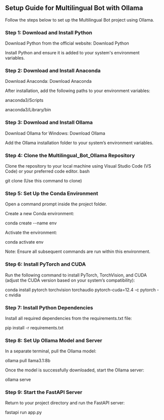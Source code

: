 ## Setup Guide for Multilingual Bot with Ollama

Follow the steps below to set up the Multilingual Bot project using Ollama.

### Step 1: Download and Install Python
Download Python from the official website: Download Python

Install Python and ensure it is added to your system's environment variables.

### Step 2: Download and Install Anaconda

Download Anaconda: Download Anaconda

After installation, add the following paths to your environment variables:

anaconda3/Scripts

anaconda3/Library/bin

### Step 3: Download and Install Ollama

Download Ollama for Windows: Download Ollama

Add the Ollama installation folder to your system’s environment variables.

### Step 4: Clone the Multilingual_Bot_Ollama Repository

Clone the repository to your local machine using Visual Studio Code (VS Code) or your preferred code editor.
bash

git clone <repository-url>  (Use this command to clone)

### Step 5: Set Up the Conda Environment

Open a command prompt inside the project folder.

Create a new Conda environment:


conda create --name env

Activate the environment:


conda activate env

Note: Ensure all subsequent commands are run within this environment.

### Step 6: Install PyTorch and CUDA

Run the following command to install PyTorch, TorchVision, and CUDA (adjust the CUDA version based on your system’s compatibility):


conda install pytorch torchvision torchaudio pytorch-cuda=12.4 -c pytorch -c nvidia

### Step 7: Install Python Dependencies

Install all required dependencies from the requirements.txt file:


pip install -r requirements.txt


### Step 8: Set Up Ollama Model and Server

In a separate terminal, pull the Ollama model:


ollama pull llama3.1:8b

Once the model is successfully downloaded, start the Ollama server:


ollama serve

### Step 9: Start the FastAPI Server

Return to your project directory and run the FastAPI server:


fastapi run app.py
